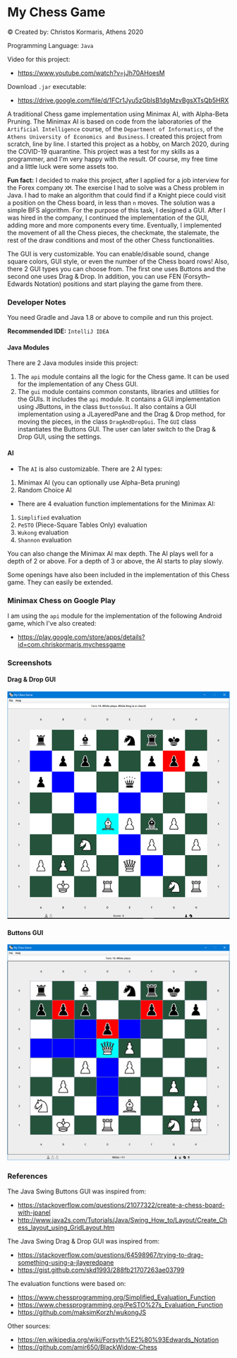 # My Chess Game #

© Created by: Christos Kormaris, Athens 2020

Programming Language: `Java`

Video for this project:
- https://www.youtube.com/watch?v=jJh70AHoesM

Download `.jar` executable:
- https://drive.google.com/file/d/1FCr1Jyu5zGblsB1dgMzvBgsXTsQb5HRX

A traditional Chess game implementation using Minimax AI, with Alpha-Beta Pruning.
The Minimax AI is based on code from the laboratories of the `Artificial Intelligence` course,
of the `Department of Informatics`, of the `Athens University of Economics and Business`.
I created this project from scratch, line by line.
I started this project as a hobby, on March 2020, during the COVID-19 quarantine.
This project was a test for my skills as a programmer, and I'm very happy with the result. 
Of course, my free time and a little luck were some assets too.

**Fun fact:**
I decided to make this project, after I applied for a job interview for the Forex company `XM`.
The exercise I had to solve was a Chess problem in Java.
I had to make an algorithm that could find if a Knight piece could visit a position on the Chess board,
in less than `n` moves. The solution was a simple BFS algorithm.
For the purpose of this task, I designed a GUI.
After I was hired in the company, I continued the implementation of the GUI, adding more and more components every time.
Eventually, I implemented the movement of all the Chess pieces, the checkmate, the stalemate, 
the rest of the draw conditions and most of the other Chess functionalities.

The GUI is very customizable.
You can enable/disable sound, change square colors, GUI style, or even the number of the Chess board rows!
Also, there 2 GUI types you can choose from. The first one uses Buttons and the second one uses Drag & Drop.
In addition, you can use FEN (Forsyth–Edwards Notation) positions and start playing the game from there.

### Developer Notes
You need Gradle and Java 1.8 or above to compile and run this project.

**Recommended IDE:** `IntelliJ IDEA`

#### Java Modules
There are 2 Java modules inside this project:
1. The `api` module contains all the logic for the Chess game. It can be used for the implementation of any Chess GUI.
2. The `gui` module contains common constants, libraries and utilities for the GUIs. It includes the `api` module.
   It contains a GUI implementation using JButtons, in the class `ButtonsGui`.
   It also contains a GUI implementation using a JLayeredPane and the Drag & Drop method,
   for moving the pieces, in the class `DragAndDropGui`.
   The `GUI` class instantiates the Buttons GUI. The user can later switch to the Drag & Drop GUI, using the settings.

#### AI

- The `AI` is also customizable. There are 2 AI types:
1. Minimax AI (you can optionally use Alpha-Beta pruning)
2. Random Choice AI

- There are 4 evaluation function implementations for the Minimax AI:
1. `Simplified` evaluation
2. `PeSTO` (Piece-Square Tables Only) evaluation
3. `Wukong` evaluation
4. `Shannon` evaluation

You can also change the Minimax AI max depth.
The AI plays well for a depth of 2 or above.
For a depth of 3 or above, the AI starts to play slowly.

Some openings have also been included in the implementation of this Chess game.
They can easily be extended.

### Minimax Chess on Google Play

I am using the `api` module for the implementation of the following Android game, which I've also created:
- https://play.google.com/store/apps/details?id=com.chriskormaris.mychessgame


### Screenshots

#### Drag & Drop GUI
![screenshot](/screenshots/drag-and-drop-gui.png)

#### Buttons GUI
![screenshot](/screenshots/buttons-gui.png)


### References

The Java Swing Buttons GUI was inspired from:
- https://stackoverflow.com/questions/21077322/create-a-chess-board-with-jpanel
- http://www.java2s.com/Tutorials/Java/Swing_How_to/Layout/Create_Chess_layout_using_GridLayout.htm

The Java Swing Drag & Drop GUI was inspired from:
- https://stackoverflow.com/questions/64598967/trying-to-drag-something-using-a-jlayeredpane
- https://gist.github.com/skd1993/288fb21707263ae03799

The evaluation functions were based on:
- https://www.chessprogramming.org/Simplified_Evaluation_Function
- https://www.chessprogramming.org/PeSTO%27s_Evaluation_Function
- https://github.com/maksimKorzh/wukongJS

Other sources:
- https://en.wikipedia.org/wiki/Forsyth%E2%80%93Edwards_Notation
- https://github.com/amir650/BlackWidow-Chess
